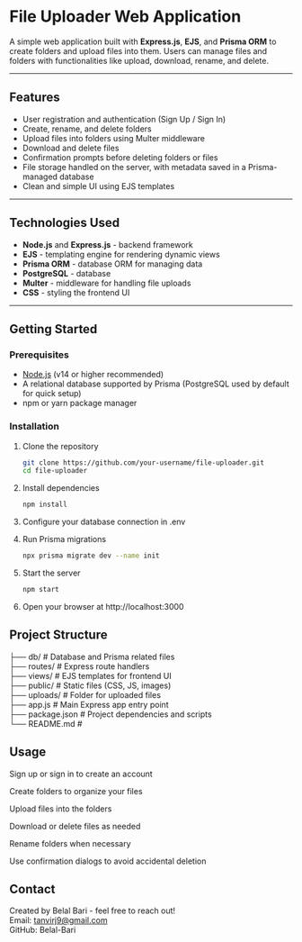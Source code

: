 # File Uploader Web Application

A simple web application built with **Express.js**, **EJS**, and **Prisma ORM** to create folders and upload files into them. Users can manage files and folders with functionalities like upload, download, rename, and delete.

---

## Features

- User registration and authentication (Sign Up / Sign In)
- Create, rename, and delete folders
- Upload files into folders using Multer middleware
- Download and delete files
- Confirmation prompts before deleting folders or files
- File storage handled on the server, with metadata saved in a Prisma-managed database
- Clean and simple UI using EJS templates

---

## Technologies Used

- **Node.js** and **Express.js** - backend framework  
- **EJS** - templating engine for rendering dynamic views  
- **Prisma ORM** - database ORM for managing data  
- **PostgreSQL** - database  
- **Multer** - middleware for handling file uploads  
- **CSS** - styling the frontend UI  

---

## Getting Started

### Prerequisites

- [Node.js](https://nodejs.org/en/download/) (v14 or higher recommended)
- A relational database supported by Prisma (PostgreSQL used by default for quick setup)
- npm or yarn package manager

### Installation

1. Clone the repository  
   ```bash
   git clone https://github.com/your-username/file-uploader.git
   cd file-uploader

2. Install dependencies
    ```bash
    npm install

3. Configure your database connection in .env

4. Run Prisma migrations
    ```bash
    npx prisma migrate dev --name init

5. Start the server
    ```bash
    npm start

6. Open your browser at http://localhost:3000

## Project Structure
├── db/                     # Database and Prisma related files</br>
├── routes/                 # Express route handlers</br>
├── views/                  # EJS templates for frontend UI</br>
├── public/                 # Static files (CSS, JS, images)</br>
├── uploads/                # Folder for uploaded files</br>
├── app.js                  # Main Express app entry point</br>
├── package.json            # Project dependencies and scripts</br>
└── README.md               # </br>

## Usage
Sign up or sign in to create an account

Create folders to organize your files

Upload files into the folders

Download or delete files as needed

Rename folders when necessary

Use confirmation dialogs to avoid accidental deletion

## Contact
Created by Belal Bari - feel free to reach out!</br>
Email: tanvirj9@gmail.com</br>
GitHub: Belal-Bari
